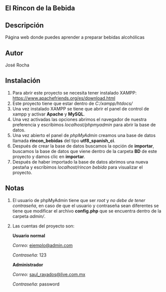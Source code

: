 ## El Rincon de la Bebida

## Descripción
Página web donde puedes aprender a preparar bebidas alcohólicas

## Autor
José Rocha

## Instalación
1. Para abrir este proyecto se necesita tener instalado XAMPP: https://www.apachefriends.org/es/download.html
2. Este proyecto tiene que estar dentro de *C:/xampp/htdocs/*
3. Una vez instalado XAMPP se tiene que abrir el panel de control de xampp y activar **Apache** y **MySQL**.
4. Una vez activadas las opciones abrimos el navegador de nuestra preferencia y escribimos *localhost/phpmyadmin* para abrir la base de datos.
5. Una vez abierto el panel de *phpMyAdmin* creamos una base de datos llamada **rincon_bebidas** del tipo **utf8_spanish_ci**.
6. Después de crear la base de datos buscamos la opción de **importar**, buscamos la base de datos que viene dentro de la carpeta **BD** de este proyecto y damos clic en **importar**.
7. Después de haber importado la base de datos abrimos una nueva pestaña y escribimos *localhost/rincon bebida* para visualizar el proyecto.

## Notas
1. El usuario de phpMyAdmin tiene que ser *root* y *no debe de tener contraseña*, en caso de que el usuario y contraseña sean diferentes se tiene que modificar el archivo **config.php** que se encuentra dentro de la carpeta *admin/*.
2. Las cuentas del proyecto son:
   
   **Usuario normal**
   
   *Correo:*
   ejemplo@admin.com

   *Contraseña:*
   123

   **Administrador**
   
   *Correo:*
   saul_rayados@live.com.mx

   *Contraseña:*
   password
   
